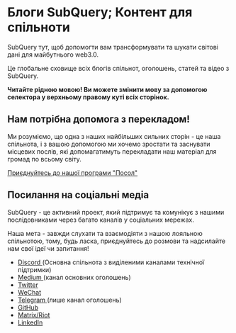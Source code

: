 # Блоги SubQuery; Контент для спільноти

SubQuery тут, щоб допомогти вам трансформувати та шукати світові дані для майбутнього web3.0.

Це глобальне сховище всіх блогів спільнот, оголошень, статей та відео з SubQuery.

**Читайте рідною мовою! Ви можете змінити мову за допомогою селектора у верхньому правому куті всіх сторінок.**

## Нам потрібна допомога з перекладом!

Ми розуміємо, що одна з наших найбільших сильних сторін - це наша спільнота, і з вашою допомогою ми хочемо зростати та заснувати місцевих послів, які допомагатимуть перекладати наш матеріал для громад по всьому світу.

[Приєднуйтесь до нашої програми "Посол"](https://doc.subquery.network/miscellaneous/ambassadors.html)

## Посилання на соціальні медіа

SubQuery - це активний проект, який підтримує та комунікує з нашими послідовниками через багато каналів у соціальних мережах.

Наша мета - завжди слухати та взаємодіяти з нашою лояльною спільнотою, тому, будь ласка, приєднуйтесь до розмови та надсилайте нам свої ідеї чи запитання!

- [ Discord ](https://discord.com/invite/78zg8aBSMG) (Основна спільнота з виділеними каналами технічної підтримки)
- [Medium ](https://subquery.medium.com) (канал основних оголошень)
- [Twitter](https://twitter.com/subquerynetwork)
- [WeChat]()
- [ Telegram ](https://t.me/subquerynetwork) (лише канал оголошень)
- [GitHub](https://github.com/SubQuery/subql)
- [Matrix/Riot](https://matrix.to/#/#subquery:matrix.org)
- [LinkedIn](https://www.linkedin.com/company/subquery)
